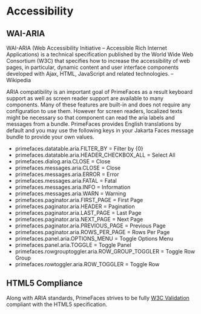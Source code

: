 # Accessibility

## WAI-ARIA

WAI-ARIA (Web Accessibility Initiative – Accessible Rich Internet Applications) is a technical
specification published by the World Wide Web Consortium (W3C) that specifies how to increase
the accessibility of web pages, in particular, dynamic content and user interface components
developed with Ajax, HTML, JavaScript and related technologies. – Wikipedia

ARIA compatibility is an important goal of PrimeFaces as a result keyboard support as well as
screen reader support are available to many components. Many of these features are built-in and
does not require any configuration to use them. However for screen readers, localized texts might
be necessary so that component can read the aria labels and messages from a bundle. PrimeFaces
provides English translations by default and you may use the following keys in your Jakarta Faces message
bundle to provide your own values.

- primefaces.datatable.aria.FILTER_BY = Filter by {0}
- primefaces.datatable.aria.HEADER_CHECKBOX_ALL = Select All
- primefaces.dialog.aria.CLOSE = Close
- primefaces.messages.aria.CLOSE = Close
- primefaces.messages.aria.ERROR = Error
- primefaces.messages.aria.FATAL = Fatal
- primefaces.messages.aria.INFO = Information
- primefaces.messages.aria.WARN = Warning
- primefaces.paginator.aria.FIRST_PAGE = First Page
- primefaces.paginator.aria.HEADER = Pagination
- primefaces.paginator.aria.LAST_PAGE = Last Page
- primefaces.paginator.aria.NEXT_PAGE = Next Page
- primefaces.paginator.aria.PREVIOUS_PAGE = Previous Page
- primefaces.paginator.aria.ROWS_PER_PAGE = Rows Per Page
- primefaces.panel.aria.OPTIONS_MENU = Toggle Options Menu
- primefaces.panel.aria.TOGGLE = Toggle Panel
- primefaces.rowgrouptoggler.aria.ROW_GROUP_TOGGLER = Toggle Row Group
- primefaces.rowtoggler.aria.ROW_TOGGLER = Toggle Row

## HTML5 Compliance

Along with ARIA standards, PrimeFaces strives to be fully [W3C Validation](https://validator.w3.org/) compliant with the
HTML5 specification.

